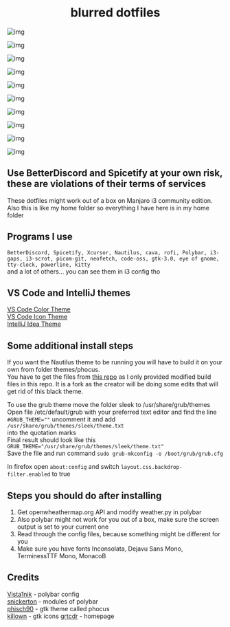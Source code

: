 <h1 align="center">blurred dotfiles</h1>

![img](https://i.imgur.com/fZgBbWO.png)

![img](https://i.imgur.com/45gz3Gx.png)

![img](https://i.imgur.com/E9nqICO.png)

![img](https://i.imgur.com/RfkhksB.png)

![img](https://i.imgur.com/2bWj8zF.png)

![img](https://i.imgur.com/g2oqQyH.png)

![img](https://i.imgur.com/3ArJCEQ.png)

![img](https://i.imgur.com/2qGwLw5.png)

![img](https://i.imgur.com/zzpWSfF.png)

![img](https://i.imgur.com/Kbe0CA5.png)


## Use BetterDiscord and Spicetify at your own risk, these are violations of their terms of services


These dotfiles might work out of a box on Manjaro i3 community edition.  
Also this is like my home folder so everything I have here is in my home folder


## Programs I use

```BetterDiscord, Spicetify, Xcursor, Nautilus, cava, rofi, Polybar, i3-gaps, i3-scrot, picom-git, neofetch, code-oss, gtk-3.0, eye of gnome, tty-clock, powerline, kitty```  
and a lot of others... you can see them in i3 config tho


## VS Code and IntelliJ themes

[VS Code Color Theme](https://marketplace.visualstudio.com/items?itemName=Jaakko.black)  
[VS Code Icon Theme](https://marketplace.visualstudio.com/items?itemName=PKief.material-icon-theme)  
[IntelliJ Idea Theme](https://plugins.jetbrains.com/plugin/14059-darcula-pitch-black)


## Some additional install steps

If you want the Nautilus theme to be running you will have to build it on your own from folder themes/phocus.  
You have to get the files from [this repo](https://github.com/DarkReaper231/phocus) as I only provided modified build files in this repo. It is a fork as the creator will be doing some edits that will get rid of this black theme.

To use the grub theme move the folder sleek to /usr/share/grub/themes  
Open file /etc/default/grub with your preferred text editor and find the line `#GRUB_THEME=""` uncomment it and add `/usr/share/grub/themes/sleek/theme.txt`  
into the quotation marks  
Final result should look like this `GRUB_THEME="/usr/share/grub/themes/sleek/theme.txt"`  
Save the file and run command `sudo grub-mkconfig -o /boot/grub/grub.cfg`  

In firefox open `about:config` and switch `layout.css.backdrop-filter.enabled` to true


## Steps you should do after installing

1. Get openwheathermap.org API and modify weather.py in polybar  
2. Also polybar might not work for you out of a box, make sure the screen output is set to your current one  
3. Read through the config files, because something might be different for you  
4. Make sure you have fonts Inconsolata, Dejavu Sans Mono, TerminessTTF Mono, MonacoB  


## Credits

[Vista1nik](https://www.reddit.com/user/Vista1nik/) - polybar config  
[snickerton](https://www.reddit.com/user/snickerton/) - modules of polybar  
[phisch90](https://www.reddit.com/user/phisch90/) - gtk theme called phocus  
[killown](https://github.com/user/killown/) - gtk icons
[grtcdr](https://github.com/grtcdr/startpages) - homepage
